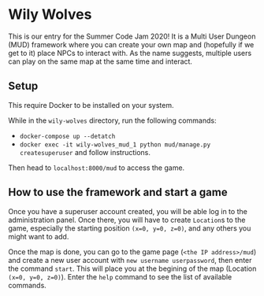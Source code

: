 # Wily Wolves
This is our entry for the Summer Code Jam 2020! It is a Multi User Dungeon (MUD) framework where you can create your own map and (hopefully if we get to it) place NPCs to interact with. As the name suggests, multiple users can play on the same map at the same time and interact.

## Setup
This require Docker to be installed on your system.

While in the `wily-wolves` directory, run the following commands:

* `docker-compose up --detatch`
* `docker exec -it wily-wolves_mud_1 python mud/manage.py createsuperuser` and follow instructions.

Then head to `localhost:8000/mud` to access the game.

## How to use the framework and start a game

Once you have a superuser account created, you will be able log in to the administration panel. Once there, you will have to create ``Location``s to the game, especially the starting position ``(x=0, y=0, z=0)``, and any others you might want to add.

Once the map is done, you can go to the game page (``<the IP address>/mud``) and create a new user account with ``new username userpassword``, then enter the command ``start``. This will place you at the begining of the map (Location ``(x=0, y=0, z=0)``). Enter the ``help`` command to see the list of available commands.

